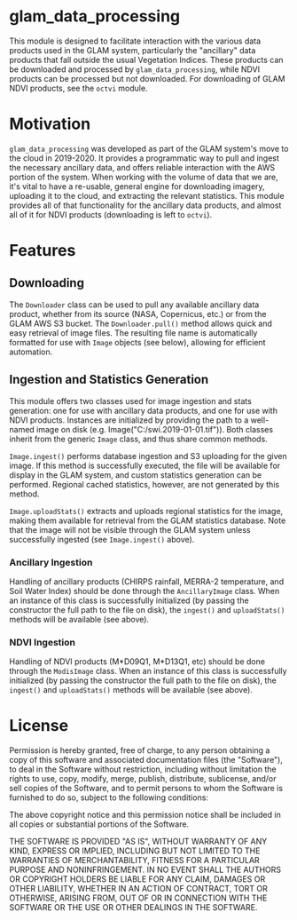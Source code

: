 # glam_data_processing

This module is designed to facilitate interaction with the various data products used in the GLAM system, particularly the "ancillary" data products that fall outside the usual Vegetation Indices. These products can be downloaded and processed by `glam_data_processing`, while NDVI products can be processed but not downloaded. For downloading of GLAM NDVI products, see the `octvi` module.

# Motivation

`glam_data_processing` was developed as part of the GLAM system's move to the cloud in 2019-2020. It provides a programmatic way to pull and ingest the necessary ancillary data, and offers reliable interaction with the AWS portion of the system. When working with the volume of data that we are, it's vital to have a re-usable, general engine for downloading imagery, uploading it to the cloud, and extracting the relevant statistics. This module provides all of that functionality for the ancillary data products, and almost all of it for NDVI products (downloading is left to `octvi`).

# Features

## Downloading

The `Downloader` class can be used to pull any available ancillary data product, whether from its source (NASA, Copernicus, etc.) or from the GLAM AWS S3 bucket. The `Downloader.pull()` method allows quick and easy retrieval of image files. The resulting file name is automatically formatted for use with `Image` objects (see below), allowing for efficient automation.

## Ingestion and Statistics Generation

This module offers two classes used for image ingestion and stats generation: one for use with ancillary data products, and one for use with NDVI products. Instances are initialized by providing the path to a well-named image on disk (e.g. Image("C:/swi.2019-01-01.tif")). Both classes inherit from the generic `Image` class, and thus share common methods.

`Image.ingest()` performs database ingestion and S3 uploading for the given image. If this method is successfully executed, the file will be available for display in the GLAM system, and custom statistics generation can be performed. Regional cached statistics, however, are not generated by this method.

`Image.uploadStats()` extracts and uploads regional statistics for the image, making them available for retrieval from the GLAM statistics database. Note that the image will not be visible through the GLAM system unless successfully ingested (see `Image.ingest()` above).

### Ancillary Ingestion

Handling of ancillary products (CHIRPS rainfall, MERRA-2 temperature, and Soil Water Index) should be done through the `AncillaryImage` class. When an instance of this class is successfully initialized (by passing the constructor the full path to the file on disk), the `ingest()` and `uploadStats()` methods will be available (see above).

### NDVI Ingestion

Handling of NDVI products (M\*D09Q1, M\*D13Q1, etc) should be done through the `ModisImage` class. When an instance of this class is successfully initialized (by passing the constructor the full path to the file on disk), the `ingest()` and `uploadStats()` methods will be available (see above).

# License

Permission is hereby granted, free of charge, to any person obtaining a copy of this software and associated documentation files (the "Software"), to deal in the Software without restriction, including without limitation the rights to use, copy, modify, merge, publish, distribute, sublicense, and/or sell copies of the Software, and to permit persons to whom the Software is furnished to do so, subject to the following conditions:

The above copyright notice and this permission notice shall be included in all copies or substantial portions of the Software.

THE SOFTWARE IS PROVIDED "AS IS", WITHOUT WARRANTY OF ANY KIND, EXPRESS OR IMPLIED, INCLUDING BUT NOT LIMITED TO THE WARRANTIES OF MERCHANTABILITY, FITNESS FOR A PARTICULAR PURPOSE AND NONINFRINGEMENT. IN NO EVENT SHALL THE AUTHORS OR COPYRIGHT HOLDERS BE LIABLE FOR ANY CLAIM, DAMAGES OR OTHER LIABILITY, WHETHER IN AN ACTION OF CONTRACT, TORT OR OTHERWISE, ARISING FROM, OUT OF OR IN CONNECTION WITH THE SOFTWARE OR THE USE OR OTHER DEALINGS IN THE SOFTWARE.